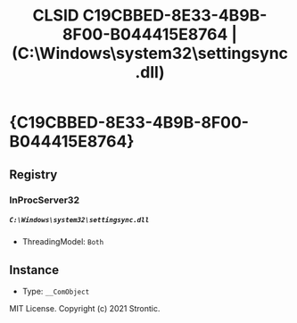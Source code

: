 ﻿---
title: "CLSID C19CBBED-8E33-4B9B-8F00-B044415E8764 | (C:\\Windows\\system32\\settingsync.dll)"
excerpt: What is COM-Object CLSID C19CBBED-8E33-4B9B-8F00-B044415E8764?
---

# {C19CBBED-8E33-4B9B-8F00-B044415E8764}


## Registry


### InProcServer32

##### `C:\Windows\system32\settingsync.dll`
* ThreadingModel: `Both`

## Instance

* Type: `__ComObject`

MIT License. Copyright (c) 2021 Strontic.


